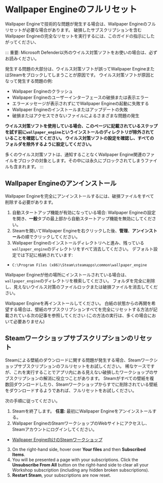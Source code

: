 # Wallpaper Engineのフルリセット

Wallpaper Engineで技術的な問題が発生する場合は、Wallpaper Engineのフルリセットが必要な場合があります。 破損したサブスクリプションを含むWallpaper Engineの完全なリセットを実行するには、このガイドの指示にしたがってください、

::: 重要: Microsoft Defender以外のウイルス対策ソフトをお使いの場合は、必ずお読みください。

発生する問題の大部分は、ウイルス対策ソフトが誤ってWallpaper EngineまたはSteamをブロックしてしまうことが原因です。 ウイルス対策ソフトが原因となって発生する問題の例:

* Wallpaper Engineのクラッシュ
* Wallpaper Engineのユーザーインターフェースの破損または表示エラー
* エラーメッセージが表示されずにでWallpaper Engineの起動に失敗する
* Wallpaper Engineのインストールまたはアップデートの失敗
* 破損またはアクセスできないファイルによるさまざまな問題の発生

**ウイルス対策ソフトを使用している場合、このページに記載されているステップを試す前に`wallpaper_engine`というインストールのディレクトリが除外されていることを確認してください。 ウイルス対策ソフトの設定を確認し、すべてのフォルダを除外するように設定してください。**

多くのウイルス対策ソフトは、通知することなくWallpaper Engine関連のファイルをブロックの対象とします。その中には永久にブロックされてしまうファイルも含まれます。
:::

## Wallpaper Engineのアンインストール

Wallpaper Engineを完全にアンインストールするには、破損ファイルをすべて削除する必要があります。

1. 自動スタートアップ機能が有効になっている場合: Wallpaper Engineの設定を開き、**一般**タブの最上部から自動スタートアップ機能を無効にしてください。
2. Steamを開いてWallpaper Engineを右クリックした後、**管理**、**アンインストール**の順でクリックしてください。
3. Wallpaper Engineのインストールディレクトリへと進み、残っている`wallpaper_engine`のディレクトリをすべて消去してください。 デフォルト設定では下記に格納されています:

* `C:\Program Files (x86)\Steam\steamapps\common\wallpaper_engine`

Wallpaper Engineが他の場所にインストールされている場合は、`wallpaper_engine`のディレクトリを検索してください。 フォルダを完全に削除し、見えないウイルス対策のファイルロックまたは破損ファイルを消去してください。

Wallpaper Engineを再インストールしてください。 白紙の状態からの再開を希望する場合は、壁紙のサブスクリプションすべてを完全にリセットする方法が記載されている次の記事を参照してください (この方法の実行は、多くの場合において必要ありません)

## Steamワークショップサブスクリプションのリセット

Steamによる壁紙のダウンロードに関する問題が発生する場合、Steamワークショップサブスクリプションのフルリセットをお試しください。 稀なケースですが、これを実行することでアプリ内にある見えない破損したワークショップのサブスクリプションの解消に役立つことがあります。 Steamがすべての壁紙を複数回ダウンロードしたり、Steamワークショップからすでに削除されている壁紙をダウンロードするようであれば、フルリセットをお試しください。

次の手順に従ってください。

1. Steamを終了します。 **任意:** 最初にWallpaper Engineをアンインストールする。
2. Wallpaper EngineのSteamワークショップのWebサイトにアクセスし、Steamアカウントにログインしてください。

* [Wallpaper Engine向けのSteamワークショップ](https://steamcommunity.com/app/431960/workshop/)

3. On the right-hand side, hover over **Your files** and then **Subscribed Items**.
4. You will be presented a page with your subscriptions. Click the **Unsubscribe From All** button on the right-hand side to clear all your Workshop subscription (including any hidden broken subscriptions).
5. **Restart Steam**, your subscriptions are now reset.
